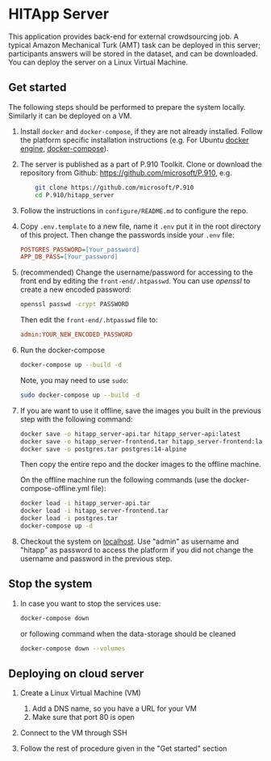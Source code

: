 # HITApp Server

This application provides back-end for external crowdsourcing job. 
A typical Amazon Mechanical Turk (AMT) task can be deployed in this server; participants answers will be stored
in the dataset, and can be downloaded. 
You can deploy the server on a Linux Virtual Machine. 


## Get started 

The following steps should be performed to prepare the system locally. Similarly it can be deployed on a VM.


1. Install `docker` and `docker-compose`, if they are not already installed. Follow the platform specific installation instructions 
(e.g. For Ubuntu [docker engine](https://docs.docker.com/engine/install/ubuntu/), [docker-compose](https://docs.docker.com/compose/install/)).

1. The server is published as a part of P.910 Toolkit. Clone or download the repository from Github: https://github.com/microsoft/P.910, e.g.

    ```bash
        git clone https://github.com/microsoft/P.910
        cd P.910/hitapp_server
    ```

2. Follow the instructions in `configure/README.md` to configure the repo. 

3. Copy `.env.template` to a new file, name it `.env` put it in the root directory of this project. 
Then change the passwords inside your `.env` file:  

    ```INI
    POSTGRES_PASSWORD=[Your_password]
    APP_DB_PASS=[Your_password]
    ```
1. (recommended) Change the  username/password for accessing to the front end by editing the `front-end/.htpasswd`. 
    You can use _openssl_ to create a new encoded password:
    ```bash    
    openssl passwd -crypt PASSWORD
    ```
    Then edit the `front-end/.htpasswd` file to:
    ```INI    
    admin:YOUR_NEW_ENCODED_PASSWORD
    ```

2. Run the docker-compose

    ```bash    
    docker-compose up --build -d
    ```
    Note, you may need to use `sudo`:
    ```bash    
    sudo docker-compose up --build -d
    ``` 

3. If you are want to use it offline, save the images you built in the previous step with the following command:
    ```bash    
    docker save -o hitapp_server-api.tar hitapp_server-api:latest
    docker save -o hitapp_server-frontend.tar hitapp_server-frontend:latest
    docker save -o postgres.tar postgres:14-alpine
    ```
    Then copy the entire repo and the docker images to the offline machine.

    On the offline machine run the following commands (use the docker-compose-offline.yml file):
    ```bash
    docker load -i hitapp_server-api.tar
    docker load -i hitapp_server-frontend.tar
    docker load -i postgres.tar
    docker-compose up -d
    ```

   

2. Checkout the system on [localhost](http://localhost).
    Use "admin" as username and "hitapp" as password to access the platform if you did not change the username and password 
    in the previous step. 


## Stop the system

1. In case you want to stop the services use:

    ```bash    
    docker-compose down
    ```
    or  following command when the data-storage should be cleaned
    
    ```bash    
    docker-compose down --volumes
    ```
    
    
## Deploying on cloud server


1. Create a Linux Virtual Machine (VM)
    
    1. Add a DNS name, so you have a URL for your VM
    1. Make sure that port 80 is open
    
1. Connect to the VM through SSH

1. Follow the rest of procedure given in the "Get started" section 

